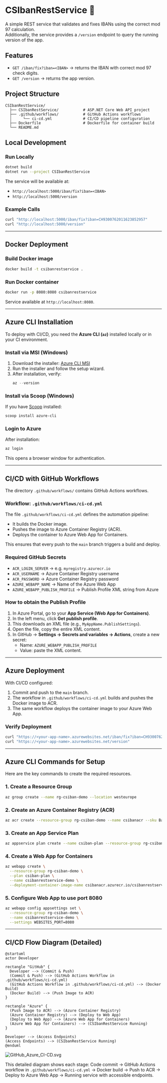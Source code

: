 ﻿# CSIbanRestService 🚀

A simple REST service that validates and fixes IBANs using the correct mod 97 calculation.  
Additionally, the service provides a `/version` endpoint to query the running version of the app.

## Features
- `GET /iban/fix?iban=<IBAN>` → returns the IBAN with correct mod 97 check digits.
- `GET /version` → returns the app version.

## Project Structure
```
CSIbanRestService/
  ├── CSIbanRestService/           # ASP.NET Core Web API project
  ├── .github/workflows/           # GitHub Actions workflows
  │     └── ci-cd.yml              # CI/CD pipeline configuration
  ├── Dockerfile                   # Dockerfile for container build
  └── README.md
```

## Local Development
### Run Locally
```bash
dotnet build
dotnet run --project CSIbanRestService
```
The service will be available at:
- `http://localhost:5000/iban/fix?iban=<IBAN>`
- `http://localhost:5000/version`

### Example Calls
```bash
curl "http://localhost:5000/iban/fix?iban=CH9300762011623852957"
curl "http://localhost:5000/version"
```

---

## Docker Deployment
### Build Docker image
```bash
docker build -t csibanrestservice .
```

### Run Docker container
```bash
docker run -p 8080:8080 csibanrestservice
```
Service available at `http://localhost:8080`.

---

## Azure CLI Installation
To deploy with CI/CD, you need the **Azure CLI (`az`)** installed locally or in your CI environment.

### Install via MSI (Windows)
1. Download the installer: [Azure CLI MSI](https://aka.ms/installazurecliwindows)
2. Run the installer and follow the setup wizard.
3. After installation, verify:
   ```powershell
   az --version
   ```

### Install via Scoop (Windows)
If you have [Scoop](https://scoop.sh/) installed:
```powershell
scoop install azure-cli
```

### Login to Azure
After installation:
```powershell
az login
```
This opens a browser window for authentication.

---

## CI/CD with GitHub Workflows
The directory `.github/workflows/` contains GitHub Actions workflows.

### Workflow: `.github/workflows/ci-cd.yml`
The file `.github/workflows/ci-cd.yml` defines the automation pipeline:
- It builds the Docker image.
- Pushes the image to Azure Container Registry (ACR).
- Deploys the container to Azure Web App for Containers.

This ensures that every push to the `main` branch triggers a build and deploy.

### Required GitHub Secrets
- `ACR_LOGIN_SERVER` → e.g. `myregistry.azurecr.io`
- `ACR_USERNAME` → Azure Container Registry username
- `ACR_PASSWORD` → Azure Container Registry password
- `AZURE_WEBAPP_NAME` → Name of the Azure Web App
- `AZURE_WEBAPP_PUBLISH_PROFILE` → Publish Profile XML string from Azure

### How to obtain the Publish Profile
1. In Azure Portal, go to your **App Service (Web App for Containers)**.
2. In the left menu, click **Get publish profile**.
3. This downloads an XML file (e.g., `MyAppName.PublishSettings`).
4. Open the file, copy the entire XML content.
5. In GitHub → **Settings → Secrets and variables → Actions**, create a new secret:
    - Name: `AZURE_WEBAPP_PUBLISH_PROFILE`
    - Value: paste the XML content.

---

## Azure Deployment
With CI/CD configured:
1. Commit and push to the `main` branch.
2. The workflow in `.github/workflows/ci-cd.yml` builds and pushes the Docker image to ACR.
3. The same workflow deploys the container image to your Azure Web App.

### Verify Deployment
```bash
curl "https://<your-app-name>.azurewebsites.net/iban/fix?iban=CH9300762011623852957"
curl "https://<your-app-name>.azurewebsites.net/version"
```

---

## Azure CLI Commands for Setup
Here are the key commands to create the required resources.

### 1. Create a Resource Group
```bash
az group create --name rg-csiban-demo --location westeurope
```

### 2. Create an Azure Container Registry (ACR)
```bash
az acr create --resource-group rg-csiban-demo --name csibanacr --sku Basic
```

### 3. Create an App Service Plan
```bash
az appservice plan create --name csiban-plan --resource-group rg-csiban-demo --sku B1 --is-linux
```

### 4. Create a Web App for Containers
```bash
az webapp create \
  --resource-group rg-csiban-demo \
  --plan csiban-plan \
  --name csibanrestservice-demo \
  --deployment-container-image-name csibanacr.azurecr.io/csibanrestservice:latest
```

### 5. Configure Web App to use port 8080
```bash
az webapp config appsettings set \
  --resource-group rg-csiban-demo \
  --name csibanrestservice-demo \
  --settings WEBSITES_PORT=8080
```

---

## CI/CD Flow Diagram (Detailed)
```plantuml
@startuml
actor Developer

rectangle "GitHub" {
  Developer --> (Commit & Push)
  (Commit & Push) --> (GitHub Actions Workflow in .github/workflows/ci-cd.yml)
  (GitHub Actions Workflow in .github/workflows/ci-cd.yml) --> (Docker Build)
  (Docker Build) --> (Push Image to ACR)
}

rectangle "Azure" {
  (Push Image to ACR) --> (Azure Container Registry)
  (Azure Container Registry) --> (Deploy to Web App)
  (Deploy to Web App) --> (Azure Web App for Containers)
  (Azure Web App for Containers) --> (CSIbanRestService Running)
}

Developer --> (Access Endpoints)
(Access Endpoints) --> (CSIbanRestService Running)
@enduml
```

![GitHub_Azure_CI-CD.svg](docs/diagrams/GitHub_Azure_CI-CD.svg)

This detailed diagram shows each stage: Code commit → GitHub Actions workflow in `.github/workflows/ci-cd.yml` → Docker build → Push to ACR → Deploy to Azure Web App → Running service with accessible endpoints.
